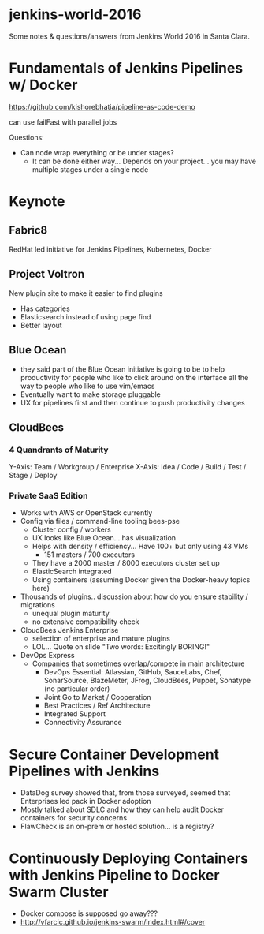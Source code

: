 # jenkins-world-2016

Some notes & questions/answers from Jenkins World 2016 in Santa Clara.

# Fundamentals of Jenkins Pipelines w/ Docker

https://github.com/kishorebhatia/pipeline-as-code-demo

can use failFast with parallel jobs

Questions:
* Can node wrap everything or be under stages?
  * It can be done either way... Depends on your project... you may have multiple stages under a single node


# Keynote

## Fabric8
RedHat led initiative for Jenkins Pipelines, Kubernetes, Docker

## Project Voltron
New plugin site to make it easier to find plugins
* Has categories
* Elasticsearch instead of using page find
* Better layout

## Blue Ocean
* they said part of the Blue Ocean initiative is going to be to help 
productivity for people who like to click around on the interface all 
the way to people who like to use vim/emacs 
* Eventually want to make storage pluggable
* UX for pipelines first and then continue to push productivity changes

## CloudBees
### 4 Quandrants of Maturity
Y-Axis: Team / Workgroup / Enterprise
X-Axis: Idea / Code / Build / Test / Stage / Deploy

### Private SaaS Edition
* Works with AWS or OpenStack currently
* Config via files / command-line tooling bees-pse
  * Cluster config / workers
  * UX looks like Blue Ocean... has visualization
  * Helps with density / efficiency... Have 100+ but only using 43 VMs
    * 151 masters / 700 executors
  * They have a 2000 master / 8000 executors cluster set up
  * ElasticSearch integrated 
  * Using containers (assuming Docker given the Docker-heavy topics here)
* Thousands of plugins.. discussion about how do you ensure stability / migrations
  * unequal plugin maturity
  * no extensive compatibility check
* CloudBees Jenkins Enterprise
  * selection of enterprise and mature plugins
  * LOL... Quote on slide "Two words: Excitingly BORING!"
* DevOps Express
  * Companies that sometimes overlap/compete in main architecture
    * DevOps Essential: Atlassian, GitHub, SauceLabs, Chef, SonarSource, BlazeMeter, 
JFrog, CloudBees, Puppet, Sonatype (no particular order)
    * Joint Go to Market / Cooperation
    * Best Practices / Ref Architecture
    * Integrated Support
    * Connectivity Assurance

# Secure Container Development Pipelines with Jenkins
* DataDog survey showed that, from those surveyed, seemed that Enterprises 
led pack in Docker adoption
* Mostly talked about SDLC and how they can help audit Docker containers for 
security concerns
* FlawCheck is an on-prem or hosted solution... is a registry?

# Continuously Deploying Containers with Jenkins Pipeline to Docker Swarm Cluster
* Docker compose is supposed go away???
* http://vfarcic.github.io/jenkins-swarm/index.html#/cover
